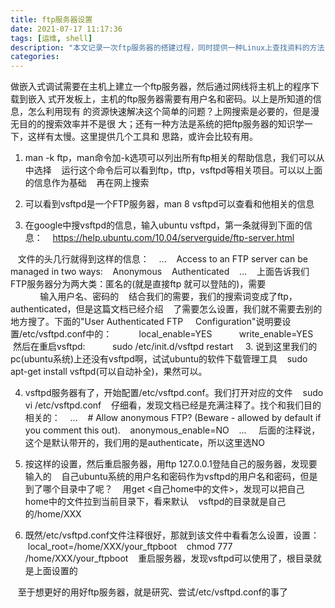```yaml
---
title: ftp服务器设置
date: 2021-07-17 11:17:36
tags: [运维, shell]
description: "本文记录一次ftp服务器的搭建过程，同时提供一种Linux上查找资料的方法"
categories:
---
```


做嵌入式调试需要在主机上建立一个ftp服务器，然后通过网线将主机上的程序下载到嵌入
式开发板上，主机的ftp服务器需要有用户名和密码。以上是所知道的信息，怎么利用现有
的资源快速解决这个简单的问题？上网搜索是必要的，但是漫无目的的搜索效率并不是很
大；还有一种方法是系统的把ftp服务器的知识学一下，这样有太慢。这里提供几个工具和
思路，或许会比较有用。

1. man -k ftp，man命令加-k选项可以列出所有ftp相关的帮助信息，我们可以从中选择
   运行这个命令后可以看到ftp，tftp，vsftpd等相关项目。可以以上面的信息作为基础
   再在网上搜索

2. 可以看到vsftpd是一个FTP服务器，man 8 vsftpd可以查看和他相关的信息

3. 在google中搜vsftpd的信息，输入ubuntu vsftpd，第一条就得到下面的信息：
   https://help.ubuntu.com/10.04/serverguide/ftp-server.html

   文件的头几行就得到这样的信息：
   ...
   Access to an FTP server can be managed in two ways:
   Anonymous
   Authenticated
   ...
   上面告诉我们FTP服务器分为两大类：匿名的(就是直接ftp <ip>就可以登陆的)，需要
                                    输入用户名、密码的
   结合我们的需要，我们的搜索词变成了ftp，authenticated，但是这篇文档已经介绍
   了需要怎么设置，我们就不需要去别的地方搜了。下面的"User Authenticated FTP 
   Configuration"说明要设置/etc/vsftpd.conf中的：
          local_enable=YES
          write_enable=YES
   然后在重启vsftpd:
          sudo /etc/init.d/vsftpd restart
   
3. 说到这里我们的pc(ubuntu系统)上还没有vsftpd啊，试试ubuntu的软件下载管理工具
   sudo apt-get install vsftpd(可以自动补全)，果然可以。

4. vsftpd服务器有了，开始配置/etc/vsftpd.conf。我们打开对应的文件
   sudo vi /etc/vsftpd.conf
   仔细看，发现文档已经是充满注释了。找个和我们目的相关的：
   ...
   # Allow anonymous FTP? (Beware - allowed by default if you comment this out).
   anonymous_enable=NO
   ... 
   后面的注释说，这个是默认带开的，我们用的是authenticate，所以这里选NO

5. 按这样的设置，然后重启服务器，用ftp 127.0.0.1登陆自己的服务器，发现要输入的
   自己ubuntu系统的用户名和密码作为vsftpd的用户名和密码，但是到了哪个目录中了呢？
   用get <自己home中的文件>，发现可以把自己home中的文件拉到当前目录下，看来默认
   vsftpd的目录就是自己的/home/XXX

6. 既然/etc/vsftpd.conf文件注释很好，那就到该文件中看看怎么设置，设置：
   local_root=/home/XXX/your_ftpboot
   chmod 777 /home/XXX/your_ftpboot
   重启服务器，发现vsftpd可以使用了，根目录就是上面设置的

   至于想更好的用好ftp服务器，就是研究、尝试/etc/vsftpd.conf的事了
